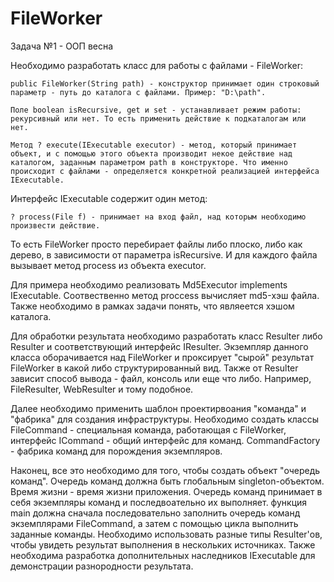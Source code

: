 # FileWorker
Задача №1 - ООП весна

Необходимо разработать класс для работы с файлами - FileWorker:

    public FileWorker(String path) - конструктор принимает один строковый параметр - путь до каталога с файлами. Пример: "D:\path".

    Поле boolean isRecursive, get и set - устанавливает режим работы: рекурсивный или нет. То есть применить действие к подкаталогам или нет.

    Метод ? execute(IExecutable executor) - метод, который принимает объект, и с помощью этого объекта производит некое действие над каталогом, заданным параметром path в конструкторе. Что именно происходит с файлами - определяется конкретной реализацией интерфейса IExecutable.


Интерфейс IExecutable содержит один метод:

    ? process(File f) - принимает на вход файл, над которым необходимо произвести действие. 

То есть FileWorker просто перебирает файлы либо плоско, либо как дерево, в зависимости от параметра isRecursive. И для каждого файла вызывает метод process из объекта executor.

Для примера необходимо реализовать Md5Executor implements IExecutable. Соотвественно метод proccess вычисляет md5-хэш файла. Также необходимо в рамках задачи понять, что являеется хэшом каталога. 

Для обработки результата необходимо разработать класс Resulter<T> либо Resulter и соответствующий интерфейс IResulter. Экземпляр данного класса оборачивается над FileWorker и проксирует "сырой" результат FileWorker в какой либо структурированный вид. Также от Resulter зависит способ вывода - файл, консоль или еще что либо. Например, FileResulter, WebResulter и тому подобное.

Далее необходимо применить шаблон проектирвоания "команда" и "фабрика" для создания инфраструктуры. Необходимо создать классы FileCommand - специальная команда, работающая с FileWorker, интерфейс ICommand - общий интерфейс для команд. CommandFactory - фабрика команд для порождения экземпляров.

Наконец, все это необходимо для того, чтобы создать объект "очередь команд". Очередь команд должна быть глобальным singleton-объектом. Время жизни - время жизни приложения. Очередь команд принимает в себя экземпляры команд и последвоательно их выполняет. функция main должна сначала последовательно заполнить очередь команд экземплярами FileCommand, а затем с помощью цикла выполнить заданные команды. Необходимо использовать разные типы Resulter'ов, чтобы увидеть результат выполнения в нескольких источниках. Также необходима разработка дополнительных наследников IExecutable для демонстрации разнородности результата.
